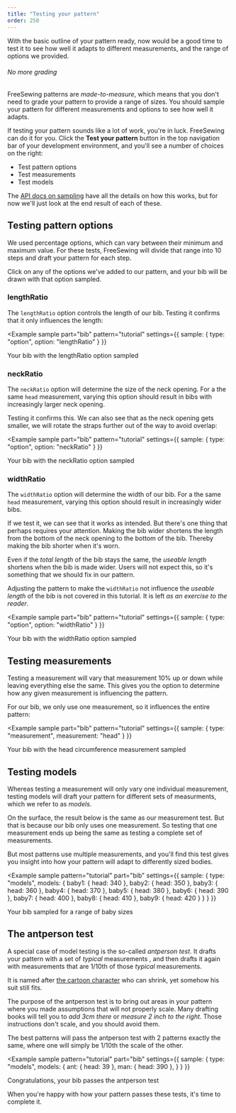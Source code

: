 ```yaml
---
title: "Testing your pattern"
order: 250
---
```


With the basic outline of your pattern ready, now would be a good time
to test it to see how well it adapts to different measurements,
and the range of options we provided.

<Tip>

###### No more grading

FreeSewing patterns are _made-to-measure_, which means that you don't need to
grade your pattern to provide a range of sizes. You should sample your pattern
for different measurements and options to see how well it adapts.

</Tip>

If testing your pattern sounds like a lot of work, you're in luck. FreeSewing can do it
for you. Click the **Test your pattern** button in the top navigation bar of your
development environment, and you'll see a number of choices on the right:

- Test pattern options
- Test measurements
- Test models

The [API docs on sampling](/reference/api/pattern/#sample) have all the details on how this works, but
for now we'll just look at the end result of each of these.

## Testing pattern options

We used percentage options, which can vary between their minimum and maximum value.
For these tests, FreeSewing will divide that range into 10 steps and draft your pattern for each step.

Click on any of the options we've added to our pattern, and your bib will be drawn with that option sampled.

### lengthRatio

The `lengthRatio` option controls the length of our bib. Testing it confirms that it only influences the length:

\<Example
sample
part="bib"
pattern="tutorial"
settings={{
sample: {
type: "option",
option: "lengthRatio"
}
}}

>

Your bib with the lengthRatio option sampled </Example>

### neckRatio

The `neckRatio` option will determine the size of the neck opening.
For a the same `head` measurement, varying this option should result in bibs with increasingly larger
neck opening.

Testing it confirms this. We can also see that as the neck opening gets smaller, we will rotate the straps
further out of the way to avoid overlap:

\<Example
sample
part="bib"
pattern="tutorial"
settings={{
sample: {
type: "option",
option: "neckRatio"
}
}}

>

Your bib with the neckRatio option sampled </Example>

### widthRatio

The `widthRatio` option will determine the width of our bib.
For a the same `head` measurement, varying this option should result in increasingly wider bibs.

If we test it, we can see that it works as intended. But there's one thing that perhaps requires your attention.
Making the bib wider shortens the length from the bottom of the neck opening to the bottom of the bib.
Thereby making the bib shorter when it's worn.

Even if the _total length_ of the bib stays the same, the _useable length_ shortens when the bib is made wider.
Users will not expect this, so it's something that we should fix in our pattern.

<Note>

Adjusting the pattern to make the `widthRatio` not influence the _useable length_ of the bib is not
covered in this tutorial. It is left _as an exercise to the reader_.

</Note>

\<Example
sample
part="bib"
pattern="tutorial"
settings={{
sample: {
type: "option",
option: "widthRatio"
}
}}

>

Your bib with the widthRatio option sampled </Example>

## Testing measurements

Testing a measurement will vary that measurement 10% up or down while leaving everything else the same.
This gives you the option to determine how any given measurement is influencing the pattern.

For our bib, we only use one measurement, so it influences the entire pattern:

\<Example
sample
part="bib"
pattern="tutorial"
settings={{
sample: {
type: "measurement",
measurement: "head"
}
}}

>

Your bib with the head circumference measurement sampled </Example>

## Testing models

Whereas testing a measurement will only vary one individual measurement, testing models will
draft your pattern for different sets of measurments, which we refer to as _models_.

On the surface, the result below is the same as our measurement test. But that is because our bib
only uses one measurement. So testing that one measurement ends up being the same as testing a complete
set of measurements.

But most patterns use multiple measurements, and you'll find this test gives you insight into how your
pattern will adapt to differently sized bodies.

\<Example
sample
pattern="tutorial"
part="bib"
settings={{
sample: {
type: "models",
models: {
baby1: { head: 340 },
baby2: { head: 350 },
baby3: { head: 360 },
baby4: { head: 370 },
baby5: { head: 380 },
baby6: { head: 390 },
baby7: { head: 400 },
baby8: { head: 410 },
baby9: { head: 420 }
}
}
}}

>

Your bib sampled for a range of baby sizes </Example>

## The antperson test

A special case of model testing is the so-called _antperson test_.
It drafts your pattern with a set of _typical_ measurements , and then drafts it again
with measurements that are 1/10th of those _typical_ measurements.

It is named after [the cartoon character](https://en.wikipedia.org/wiki/Ant-Man_\(film\)) who can shrink,
yet somehow his suit still fits.

The purpose of the antperson test is to bring out areas in your pattern where you made assumptions
that will not properly scale.
Many drafting books will tell you to _add 3cm there_ or _measure 2 inch to the right_. Those instructions
don't scale, and you should avoid them.

The best patterns will pass the antperson test with 2 patterns exactly the same, where one will simply be 1/10th the scale of the other.

\<Example
sample
pattern="tutorial"
part="bib"
settings={{
sample: {
type: "models",
models: {
ant: { head: 39 },
man: { head: 390 },
}
}
}}

>

Congratulations, your bib passes the antperson test </Example>

When you're happy with how your pattern passes these tests, it's time to complete it.
